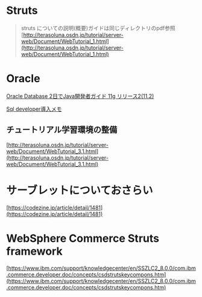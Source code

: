 # Struts

> struts についての説明(概要)ガイドは同じディレクトリのpdf参照  
[http://terasoluna.osdn.jp/tutorial/server-web/Document/WebTutorial_1.html](http://terasoluna.osdn.jp/tutorial/server-web/Document/WebTutorial_1.html)

# Oracle 

[Oracle Database 2日でJava開発者ガイド
11g リリース2(11.2)](https://docs.oracle.com/cd/E16338_01/appdev.112/b56268/toc.htm)

[Sql developer導入メモ](https://qiita.com/kugyu10/items/21dbd1cc1fdd203c28a5)

## チュートリアル学習環境の整備  
[http://terasoluna.osdn.jp/tutorial/server-web/Document/WebTutorial_3.1.html](http://terasoluna.osdn.jp/tutorial/server-web/Document/WebTutorial_3.1.html)

# サーブレットについておさらい
[https://codezine.jp/article/detail/1481](https://codezine.jp/article/detail/1481)

# WebSphere Commerce Struts framework
[https://www.ibm.com/support/knowledgecenter/en/SSZLC2_8.0.0/com.ibm.commerce.developer.doc/concepts/csdstrutskeycompons.htm](https://www.ibm.com/support/knowledgecenter/en/SSZLC2_8.0.0/com.ibm.commerce.developer.doc/concepts/csdstrutskeycompons.htm)
